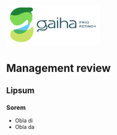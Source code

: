 [<img src="Gaiha_prio_retino_plus.png" width=250/>](https://gaiha.org/fr/prioretino/)

# Management review

## Lipsum

### Sorem

* Obla di
* Obla da
